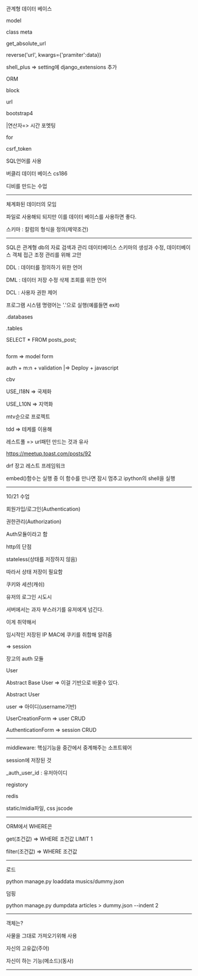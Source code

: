 관계형 데이터 베이스

model

class meta

get_absolute_url

reverse('url', kwargs={'pramiter':data})



shell_plus => setting에 django_extensions 추가







ORM

block

url

bootstrap4

|연산자=> 시간 포멧팅

for

csrf_token





SQL언어를 사용

버클리 데이터 베이스 cs186

디비를 만드는 수업

-----

체계화된 데이터의 모임

파일로 사용해되 되지만 이를 데이터 베이스를 사용하면 좋다.

스키마 : 칼럼의 형식을 정의(제약조건)



----

SQL은 관계형 db의 자료 검색과 관리 데이터베이스 스키마의 생성과 수정, 데이터베이스 객체 접근 조정 관리를 위해 고안

DDL : 데이터를 정의하기 위한 언어

DML : 데이터 저장 수정 삭제 조회를 위한 언어

DCL : 사용자 권한 제어



프로그램 시스템 명령어는 '.'으로 실행(예를들면 exit)

.databases

.tables

SELECT * FROM posts_post;





```sqlite

```

form => model form

auth + m:n + validation         |=> Deploy  +  javascript

cbv



USE_I18N => 국제화

USE_L10N => 지역화



mtv순으로 프로젝트



tdd => 테케를 이용해 



레스트풀 => url패턴 만드는 것과 유사

 https://meetup.toast.com/posts/92 

drf 장고 레스트 프레임워크





embed()함수는 실행 중 이 함수를 만나면 잠시 멈추고 ipython의 shell을 실행





----

10/21 수업



회원가입/로그인(Authentication)

권한관리(Authorization)

Auth모듈이라고 함



http의 단점

stateless(상태를 저장하지 않음)

따라서 상태 저장이 필요함

쿠키와 세션(캐쉬)





유저의 로그인 시도시

서버에서는 과자 부스러기를 유저에게 넘긴다.

이게 취약해서

임시적인 저장된 IP MAC에 쿠키를 취합해 알려줌

=> session

장고의 auth 모듈



User

Abstract Base User => 이걸 기반으로 바꿀수 있다.

Abstract User

user => 아이디(username기반)



UserCreationForm => user CRUD

AuthenticationForm => session CRUD

---

middleware: 핵심기능을 중간에서 중계해주는 소프트웨어



session에 저장된 것

_auth_user_id : 유저아이디



registory

redis 

static/midia파일, css jscode 



----

ORM에서 WHERE은

get(조건값) => WHERE 조건값 LIMIT 1

filter(조건값) => WHERE 조건값 





---

로드

python manage.py loaddata musics/dummy.json

덤핑

python manage.py dumpdata articles > dummy.json --indent 2



---

객체는?

사물을 그대로 가져오기위해 사용

자신의 고유값(주어)

자신이 하는 기능(메소드)(동사)

---





